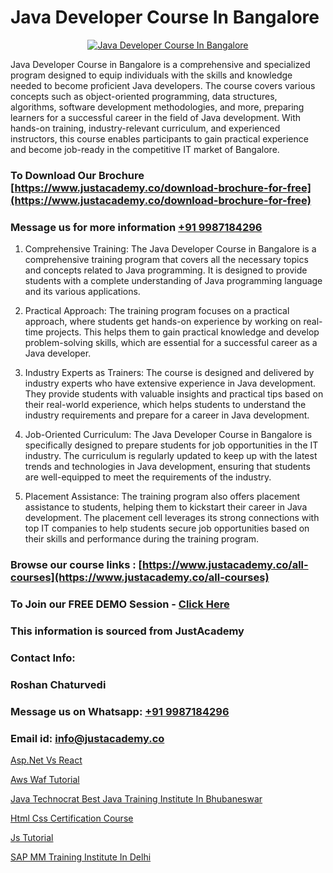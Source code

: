 # Java Developer Course In Bangalore

<p align="center">
  <a href="https://justacademy.co/course-detail/core-java-training">
    <img src="https://justacademy.co/storage2/course_image/1677245426_course_image.webp" alt="Java Developer Course In Bangalore">
  </a>
</p>


Java Developer Course in Bangalore is a comprehensive and specialized program designed to equip individuals with the skills and knowledge needed to become proficient Java developers. The course covers various concepts such as object-oriented programming, data structures, algorithms, software development methodologies, and more, preparing learners for a successful career in the field of Java development. With hands-on training, industry-relevant curriculum, and experienced instructors, this course enables participants to gain practical experience and become job-ready in the competitive IT market of Bangalore.
### To Download Our Brochure [https://www.justacademy.co/download-brochure-for-free](https://www.justacademy.co/download-brochure-for-free)
### Message us for more information [+91 9987184296](https://api.whatsapp.com/send?phone=919987184296)
1) Comprehensive Training: The Java Developer Course in Bangalore is a comprehensive training program that covers all the necessary topics and concepts related to Java programming. It is designed to provide students with a complete understanding of Java programming language and its various applications.

2) Practical Approach: The training program focuses on a practical approach, where students get hands-on experience by working on real-time projects. This helps them to gain practical knowledge and develop problem-solving skills, which are essential for a successful career as a Java developer.

3) Industry Experts as Trainers: The course is designed and delivered by industry experts who have extensive experience in Java development. They provide students with valuable insights and practical tips based on their real-world experience, which helps students to understand the industry requirements and prepare for a career in Java development.

4) Job-Oriented Curriculum: The Java Developer Course in Bangalore is specifically designed to prepare students for job opportunities in the IT industry. The curriculum is regularly updated to keep up with the latest trends and technologies in Java development, ensuring that students are well-equipped to meet the requirements of the industry.

5) Placement Assistance: The training program also offers placement assistance to students, helping them to kickstart their career in Java development. The placement cell leverages its strong connections with top IT companies to help students secure job opportunities based on their skills and performance during the training program.

### Browse our course links : [https://www.justacademy.co/all-courses](https://www.justacademy.co/all-courses) 
### To Join our FREE DEMO Session - [Click Here](https://www.justacademy.co/register-for-course-demo)


### This information is sourced from JustAcademy
### Contact Info:
### Roshan Chaturvedi
### Message us on Whatsapp: [+91 9987184296](https://api.whatsapp.com/send?phone=919987184296)
### Email id: [info@justacademy.co](mailto:info@justacademy.co)
                
[Asp.Net Vs React](https://www.linkedin.com/pulse/aspnet-vs-react-justacademy-portland-mlanf?trackingId=Qu%2FpUo5C35324qcfRtzKYg%3D%3D&lipi=urn%3Ali%3Apage%3Ad_flagship3_company_admin%3B4wvQoxRzQS6F4YizGcy96A%3D%3D)

[Aws Waf Tutorial](https://www.linkedin.com/pulse/aws-waf-tutorial-justacademy-kolkata-gq5qe?trackingId=HjWjY8x1%2FI4%2BxcQd7R9OLg%3D%3D&lipi=urn%3Ali%3Apage%3Ad_flagship3_company_admin%3BQDIjHgscSv%2BfE53RTIlzCA%3D%3D)

[Java Technocrat Best Java Training Institute In Bhubaneswar](https://medium.com/@kumarishimmi99/java-technocrat-best-java-training-institute-in-bhubaneswar-89b9cddb741a)

[Html Css Certification Course](https://medium.com/@kumarishimmi99/html-css-certification-course-2e015f7e6eef)

[Js Tutorial](https://justacademyin.github.io/Articles/Js-Tutorial)

[SAP MM Training Institute In Delhi](https://justacademyin.github.io/Articles/SAP-MM-Training-Institute-In-Delhi)


